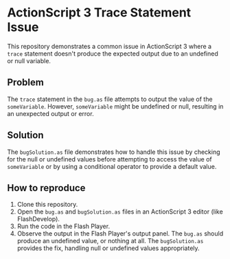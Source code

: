 # ActionScript 3 Trace Statement Issue

This repository demonstrates a common issue in ActionScript 3 where a `trace` statement doesn't produce the expected output due to an undefined or null variable.

## Problem
The `trace` statement in the `bug.as` file attempts to output the value of the `someVariable`. However, `someVariable` might be undefined or null, resulting in an unexpected output or error.

## Solution
The `bugSolution.as` file demonstrates how to handle this issue by checking for the null or undefined values before attempting to access the value of `someVariable` or by using a conditional operator to provide a default value.

## How to reproduce
1. Clone this repository.
2. Open the `bug.as` and `bugSolution.as` files in an ActionScript 3 editor (like FlashDevelop).
3. Run the code in the Flash Player.
4. Observe the output in the Flash Player's output panel. The `bug.as` should produce an undefined value, or nothing at all. The `bugSolution.as` provides the fix, handling null or undefined values appropriately.
